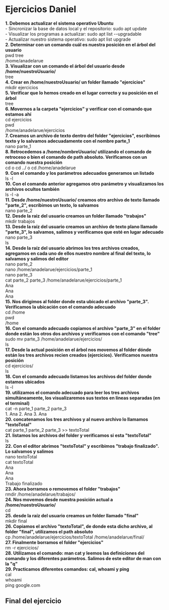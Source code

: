 # Ejercicios Daniel

**1. Debemos actualizar el sistema operativo Ubuntu**\
	 - Sincronizar la base de datos local y el repositorio: sudo apt update\
	 - Visualizar los programas a actualizar: sudo apt list --upgradable\
	 - Actualizar nuestro sistema operativo: sudo apt list upgrade\
**2. Determinar con un comando cuál es nuestra posición en el árbol del usuario**\
pwd tree\
/home/anadelarue\
**3. Visualizar con un comando el árbol del usuario desde /home/nuestroUsuario/**\
tree\
**4. Crear en /home/nuestroUsuario/ un folder llamado "ejercicios"**\
mkdir ejercicios\
**5. Verificar que lo hemos creado en el lugar correcto y su posición en el árbol**\
tree\
**6. Movernos a la carpeta "ejercicios" y verificar con el comando que estamos ahí**\
cd ejercicios\
pwd\
/home/anadelarue/ejercicios\
**7. Creamos un archivo de texto dentro del folder "ejercicios", escribimos texto y lo salvamos adecuadamente con el nombre parte_1**\
nano parte_1\
**8. Retrocedemos a /home/nombreUsuario/ utilizando el comando de retroceso o bien el comando de path absoluto. Verificamos con un comando nuestra posición**\
cd o cd ../ o cd /home/anadelarue\
**9. Con el comando y los parámetros adecuados generamos un listado**\
ls -l\
**10. Con el comando anterior agregamos otro parámetro y visualizamos los archivos ocultos también**\
ls -l -a\
**11. Desde /home/nuestroUsuario/ creamos otro archivo de texto llamado "parte_2", escribimos un texto, lo salvamos**\
nano parte_2\
**12. Desde la raiz del usuario creamos un folder llamado "trabajos"**\
mkdir trabajos\
**13. Desde la raíz del usuario creamos un archivo de texto plano llamado "parte_3", lo salvamos, salimos y verificamos que esté en lugar adecuado**\
nano parte_3\
ls\
**14. Desde la raíz del usuario abrimos los tres archivos creados, agregamos en cada uno de ellos nuestro nombre al final del texto, lo salvamos y salimos del editor**\
nano parte_2\
nano /home/anadelarue/ejercicios/parte_1\
nano parte_3\
cat parte_2 parte_3 /home/anadelarue/ejercicios/parte_1\
Ana\
Ana\
Ana\
**15. Nos dirigimos al folder donde esta ubicado el archivo "parte_3". Verificamos la ubicación con el comando adecuado**\
cd /home\
pwd\
/home\
**16. Con el comando adecuado copiamos el archivo "parte_3" en el folder donde están los otros dos archivos y verificamos con el comando "tree"**\
sudo mv parte_3 /home/anadelarue/ejercicios/\
ls\
**17. Desde la actual posición en el árbol nos movemos al folder dónde están los tres archivos recien creados (ejercicios). Verificamos nuestra posición**\
cd ejercicios/\
ls\
**18. Con el comando adecuado listamos los archivos del folder donde estamos ubicados**\
ls -l\
**19. utilizamos el comando adecuado para leer los tres archivos simultáneamente, los visualizaremos sus textos en líneas separadas (en el terminal)**\
cat -n parte_1 parte_2 parte_3\
	1. Ana
	2. Ana
	3. Ana\
**20. concatenamos los tres archivos y al nuevo archivo lo llamamos "textoTotal"**\
cat parte_1 parte_2 parte_3 >> textoTotal\
**21. listamos los archivos del folder y verificamos si esta "textoTotal"**\
ls\
**22. Con el editor abrimos "textoTotal" y escribimos "trabajo finalizado". Lo salvamos y salimos**\
nano textoTotal\
cat textoTotal\
Ana\
Ana\
Ana\
Trabajo finalizado\
**23. Ahora borramos o removemos el folder "trabajos"**\
rmdir /home/anadelarue/trabajos/\
**24. Nos movemos desde nuestra posición actual a /home/nuestroUsuario/**\
cd\
**25. desde la raíz del usuario creamos un folder llamado "final"**\
mkdir final\
**26. Copiamos el archivo "textoTotal", de donde esta dicho archivo, al folder "final", utilizamos el path absoluto**\
cp /home/anadelarue/ejercicios/textoTotal /home/anadelarue/final/\
**27. Finalmente borramos el folder "ejercicios"**\
rm -r ejercicios/\
**28. Utilizamos el comando: man cat y leemos las definiciones del comando y los diferentes parámetros. Salimos de este editor de man con la "q"**\
**29. Practicamos diferentes comandos: cal, whoami y ping**\
cal\
whoami\
ping google.com
## Final del ejercicio





 








